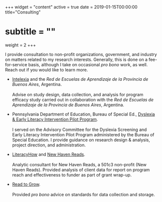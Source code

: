 +++
widget = "content"
active = true
date = 2019-01-15T00:00:00
title="Consulting"
# subtitle = ""
weight = 2
+++

I provide consultation to non-profit organizations, government, and
industry on matters related to my research interests. Generally, this
is done on a fee-for-service basis, although I take on occasional *pro
bono* work, as well. Reach out if you would like to learn more.

+ [Intelexia](www.intelexia.com) and the *Red de Escuelas
  de Aprendizaje de la Provincia de Buenos Aires*, Argentina.
  <br><br> Advise on study design, data collection, and analysis for program
  efficacy study carried out in collaboration with the *Red de Escuelas de
  Aprendizaje de la Provincia de Buenos Aires*, Argentina.

+ Pennsylvania Department of Education, Bureau of Special
  Ed.,
  [Dyslexia & Early Literacy Intervention Pilot Program](papilot.org).
  <br><br> I served on the Advisory Committee for the Dyslexia Screening and Early
  Literacy Intervention Pilot Program administered by the Bureau of Special
  Education. I provide guidance on research design & analysis, project
  direction, and administration.
  
+ [LiteracyHow](www.literacyhow.com) and
  [New Haven Reads](www.NewHavenReads.org).
  <br><br> Analytic consultant for New Haven Reads, a 501c3 non-profit (New
  Haven Reads). Provided analysis of client data for report on
  program reach and effectiveness to funder as part of grant wrap-up.

+ [Read to Grow](www.readtogrow.org).
  <br><br> Provided *pro bono* advice on standards for data collection and
  storage. 

